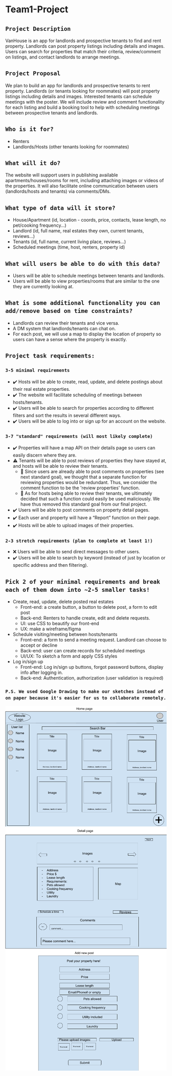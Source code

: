 # Team1-Project
## `Project Description` 
VanHouse is an app for landlords and prospective tenants to find and rent property. Landlords can post property listings including details and images. Users can search for properties that match their criteria, review/comment on listings, and contact landlords to arrange meetings.

## `Project Proposal`
We plan to build an app for landlords and prospective tenants to rent property. Landlords (or tenants looking for roommates) will post property listings including details and images. Interested tenants can schedule meetings with the poster. We will include review and comment functionality for each listing and build a booking tool to help with scheduling meetings between prospective tenants and landlords.

## `Who is it for?`
- Renters
- Landlords/Hosts (other tenants looking for roommates)

## `What will it do?`
The website will support users in publishing available apartments/houses/rooms for rent, including attaching images or videos of the properties. It will also facilitate online communication between users (landlords/hosts and tenants) via comments/DMs.

## `What type of data will it store?`
- House/Apartment (id, location - coords, price, contacts, lease length, no pet/cooking frequency…)
- Landlord (id, full name, real estates they own, current tenants, reviews…)
- Tenants (id, full name, current living place, reviews…)
- Scheduled meetings (time, host, renters, property id)

## `What will users be able to do with this data?`
- Users will be able to schedule meetings between tenants and landlords.
- Users will be able to view properties/rooms that are similar to the one they are currently looking at.

## `What is some additional functionality you can add/remove based on time constraints?`
- Landlords can review their tenants and vice versa.
- A DM system that landlords/tenants can chat on. 
- For each post, we will use a map to display the location of property so users can have a sense where the property is exactly. 

## `Project task requirements:`
### `3-5 minimal requirements`
* :heavy_check_mark: Hosts will be able to create, read, update, and delete postings about their real estate properties.  
* :heavy_check_mark: The website will facilitate scheduling of meetings between hosts/tenants.  
* :heavy_check_mark: Users will be able to search for properties according to different filters and sort the results in several different ways.  
* :heavy_check_mark: Users will be able to log into or sign up for an account on the website.  

### `3-7 "standard" requirements (will most likely complete)`
* :heavy_check_mark: Properties will have a map API on their details page so users can easily discern where they are.  
* :warning: Tenants will be able to post reviews of properties they have stayed at, and hosts will be able to review their tenants.  
    * :speech_balloon: Since users are already able to post comments on properties (see next standard goal), we thought that a separate function for reviewing properties would be redundant. Thus, we consider the comment function to be the 'review properties' function.  
    * :speech_balloon: As for hosts being able to review their tenants, we ultimately decided that such a function could easily be used maliciously. We have thus removed this standard goal from our final project.  
* :heavy_check_mark: Users will be able to post comments on property detail pages.  
* :heavy_check_mark: Each user and property will have a “Report” function on their page.  
* :heavy_check_mark: Hosts will be able to upload images of their properties.  

### `2-3 stretch requirements (plan to complete at least 1!)`
* :x: Users will be able to send direct messages to other users.   
* :heavy_check_mark: Users will be able to search by keyword (instead of just by location or specific address and then filtering).   

## `Pick 2 of your minimal requirements and break each of them down into ~2-5 smaller tasks!`
- Create, read, update, delete posted real estates
  - Front-end: a create button, a button to delete post, a form to edit post
  - Back-end: Renters to handle create, edit and delete requests.
  - UI: use CSS to beautify our front-end
  - UX: make a wireframe/figma
- Schedule visiting/meeting between hosts/tenants
  - Front-end: a form to send a meeting request. Landlord can choose to accept or decline
  - Back-end: user can create records for scheduled meetings
  - UI/UX: To sketch a form and apply CSS styles
- Log in/sign up
  - Front-end: Log in/sign up buttons, forgot password buttons, display info after logging in.
  - Back-end: Authentication, authorization (user validation is required)

### `P.S. We used Google Drawing to make our sketches instead of on paper because it's easier for us to collaborate remotely.`
![Home Page](./home_page.png)
![Detail Page](./detail_page.png)
![Submit Form](./submit_form.png)
